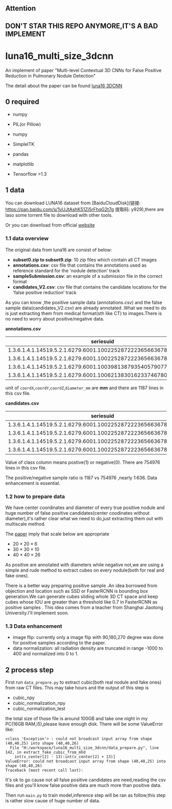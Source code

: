 ## Attention

## DON'T STAR THIS REPO ANYMORE,IT'S A BAD IMPLEMENT



# luna16_multi_size_3dcnn
An implement of paper "Multi-level Contextual 3D CNNs for False Positive Reduction in Pulmonary Nodule Detection"

The detail about the paper can be found [luna16 3DCNN](https://shartoo.github.io/2017/02/10/LUNA2016-3DCNN/)

## 0 required

+ numpy

+ PIL(or Pillow)

+ numpy

+ SimpleITK

+ pandas

+ matplotlib

+ Tensorflow >1.3

## 1 data

You can download LUNA16 dataset from [BaiduCloudDisk](链接: https://pan.baidu.com/s/1vUJtAshK51Zi5rFhqG2t7g 提取码: y929),there are laso some torrent file to download with other tools.

Or you can download from official [website](https://luna16.grand-challenge.org/download/)

### 1.1 data overview

The original data from luna16 are consist of below:

+ **subset0.zip to subset9.zip**: 10 zip files which contain all CT images
+ **annotations.csv**: csv file that contains the annotations used as reference standard for the 'nodule detection' track
+ **sampleSubmission.csv**: an example of a submission file in the correct format
+ **candidates_V2.csv**: csv file that contains the candidate locations for the ‘false positive reduction’ track

As you can know ,the positive sample data (annotations.csv)  and the false sample data(candidates_V2.csv) are already annotated .What we need to do is just extracting them from
medical format(sth like CT) to images.There is no need to worry about positive/negative data.

**annotations.csv**

|seriesuid|coordX|coordY|coordZ|diameter_mm|
|---|---|---|---|---|
|1.3.6.1.4.1.14519.5.2.1.6279.6001.100225287222365663678666836860|-128.6994211|-175.3192718|-298.3875064|5.651470635|
|1.3.6.1.4.1.14519.5.2.1.6279.6001.100225287222365663678666836860|103.7836509|-211.9251487|-227.12125|4.224708481|
|1.3.6.1.4.1.14519.5.2.1.6279.6001.100398138793540579077826395208|69.63901724|-140.9445859|876.3744957|5.786347814|
|1.3.6.1.4.1.14519.5.2.1.6279.6001.100621383016233746780170740405|-24.0138242|192.1024053|-391.0812764|8.143261683|

unit of `coordX`,`coordY`,`coordZ`,`diameter_mm` are **mm** and there are 1187 lines in this csv file.
 
 
 **candidates.csv**
 
|seriesuid|coordX|coordY|coordZ|class|
|---|---|---|---|---|
|1.3.6.1.4.1.14519.5.2.1.6279.6001.100225287222365663678666836860|68.42|-74.48|-288.7|0|
|1.3.6.1.4.1.14519.5.2.1.6279.6001.100225287222365663678666836860|-95.20936148|-91.80940617|-377.4263503|0|
|1.3.6.1.4.1.14519.5.2.1.6279.6001.100225287222365663678666836860|-24.76675476|-120.3792939|-273.3615387|0|
|1.3.6.1.4.1.14519.5.2.1.6279.6001.100225287222365663678666836860|-63.08|-65.74|-344.24|0|

Value of class column means postive(1) or negative(0). There are 754976 lines in this csv file.

The positive/negative sample ratio is 1187 vs 754976 ,nearly 1:636. Data enhancement is essential.

### 1.2 how to prepare data

We have center coordinates and diameter of every true positive nodule and huge number of false positive candidates(center coodinates without diameter),it's rather clear what we need to do,just extracting them
out with multiscale method. 

The [paper](https://shartoo.github.io/LUNA2016-3DCNN/) imply that scale below are appropriate

+ $20\times 20\times 6$
+ $30\times 30\times 10$
+ $40\times 40\times 26$

As positive are annotated with diameters while negative not,we are using a simple and rude method to extract cubes on every nodule(both for real and fake ones).

There is a better way preparing positive sample .An idea borrowed from objection and location  such as SSD or FasterRCNN is bounding box generation.We can generate
 cubes sliding whole 3D CT space and keep cubes whose IOU are greater than a threshold like 0.7 in FasterRCNN as positive samples . This idea comes from a teacher from 
 Shanghai Jiaotong University.I'll implement soon.

### 1.3 Data enhancement

+ image flip: currently only a image flip with 90,180,270 degree was done for positive samples according to the paper.
+ data normalization: all radiation density are truncated in range -1000 to 400 and normalized into 0 to 1.

## 2 process step

First run `data_prepare.py` to extract cubic(both real nodule and fake ones) from raw CT files. This may take hours and the output of this step is

+ cubic_npy
+ cubic_normalization_npy
+ cubic_normalization_test

the total size of those file is around  100GB and take one night in my PC(16GB RAM,i5),please leave enough disk. There will be some ValueError like:

```
<class 'Exception'> : could not broadcast input array from shape (40,40,25) into shape (40,40,26)
  File "H:/workspace/luna16_multi_size_3dcnn/data_prepare.py", line 142, in extract_fake_cubic_from_mhd
    int(v_center[2] - 13):int(v_center[2] + 13)]
ValueError: could not broadcast input array from shape (40,40,25) into shape (40,40,26)
Traceback (most recent call last):
```
It's ok to go cause not all false positive candidates are need,reading the csv files and you'll know false positive data are much more than positive data.

Then run `main.py` to train model,inference step will be ran as follow,this step is rather slow cause of huge number of data.


